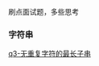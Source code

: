 刷点面试题，多些思考

### 字符串
[q3-无重复字符的最长子串](https://github.com/WYseven/leetcode-algo/blob/master/%E5%AD%97%E7%AC%A6%E4%B8%B2/q3-%E6%97%A0%E9%87%8D%E5%A4%8D%E5%AD%97%E7%AC%A6%E7%9A%84%E6%9C%80%E9%95%BF%E5%AD%90%E4%B8%B2/%E8%A7%A3%E9%A2%98%E6%80%9D%E8%B7%AF.md)